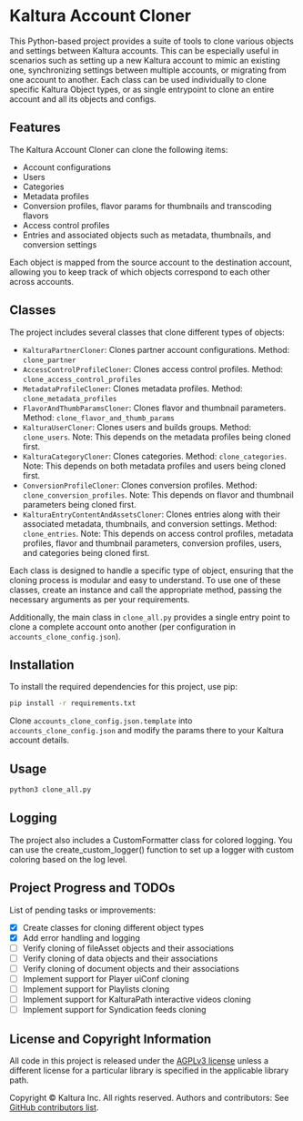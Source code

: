 # Kaltura Account Cloner

This Python-based project provides a suite of tools to clone various objects and settings between Kaltura accounts.
This can be especially useful in scenarios such as setting up a new Kaltura account to mimic an existing one, synchronizing settings between multiple accounts, or migrating from one account to another.
Each class can be used individually to clone specific Kaltura Object types, or as single entrypoint to clone an entire account and all its objects and configs.

## Features

The Kaltura Account Cloner can clone the following items:

- Account configurations
- Users
- Categories
- Metadata profiles
- Conversion profiles, flavor params for thumbnails and transcoding flavors
- Access control profiles
- Entries and associated objects such as metadata, thumbnails, and conversion settings

Each object is mapped from the source account to the destination account, allowing you to keep track of which objects correspond to each other across accounts.

## Classes

The project includes several classes that clone different types of objects:

- `KalturaPartnerCloner`: Clones partner account configurations. Method: `clone_partner`
- `AccessControlProfileCloner`: Clones access control profiles. Method: `clone_access_control_profiles`
- `MetadataProfileCloner`: Clones metadata profiles. Method: `clone_metadata_profiles`
- `FlavorAndThumbParamsCloner`: Clones flavor and thumbnail parameters. Method: `clone_flavor_and_thumb_params`
- `KalturaUserCloner`: Clones users and builds groups. Method: `clone_users`. Note: This depends on the metadata profiles being cloned first.
- `KalturaCategoryCloner`: Clones categories. Method: `clone_categories`. Note: This depends on both metadata profiles and users being cloned first.
- `ConversionProfileCloner`: Clones conversion profiles. Method: `clone_conversion_profiles`. Note: This depends on flavor and thumbnail parameters being cloned first.
- `KalturaEntryContentAndAssetsCloner`: Clones entries along with their associated metadata, thumbnails, and conversion settings. Method: `clone_entries`. Note: This depends on access control profiles, metadata profiles, flavor and thumbnail parameters, conversion profiles, users, and categories being cloned first.

Each class is designed to handle a specific type of object, ensuring that the cloning process is modular and easy to understand. To use one of these classes, create an instance and call the appropriate method, passing the necessary arguments as per your requirements.

Additionally, the main class in `clone_all.py` provides a single entry point to clone a complete account onto another (per configuration in `accounts_clone_config.json`).

## Installation

To install the required dependencies for this project, use pip:

```sh
pip install -r requirements.txt
```

Clone `accounts_clone_config.json.template` into `accounts_clone_config.json` and modify the params there to your Kaltura account details.

## Usage

```sh
python3 clone_all.py
```

## Logging

The project also includes a CustomFormatter class for colored logging.
You can use the create_custom_logger() function to set up a logger with custom coloring based on the log level.

## Project Progress and TODOs

List of pending tasks or improvements:

- [x] Create classes for cloning different object types
- [x] Add error handling and logging
- [ ] Verify cloning of fileAsset objects and their associations
- [ ] Verify cloning of data objects and their associations
- [ ] Verify cloning of document objects and their associations
- [ ] Implement support for Player uiConf cloning
- [ ] Implement support for Playlists cloning
- [ ] Implement support for KalturaPath interactive videos cloning
- [ ] Implement support for Syndication feeds cloning

## License and Copyright Information

All code in this project is released under the [AGPLv3 license](http://www.gnu.org/licenses/agpl-3.0.html) unless a different license for a particular library is specified in the applicable library path.

Copyright © Kaltura Inc. All rights reserved.
Authors and contributors: See [GitHub contributors list](./graphs/contributors).  
